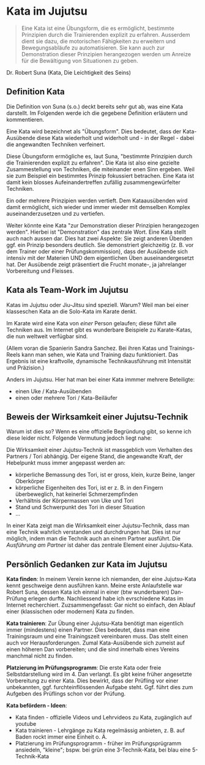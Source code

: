 # Kata im Jujutsu

> Eine Kata ist eine Übungsform, die es ermöglicht, bestimmte Prinzipien durch die Trainierenden explizit zu erfahren. Ausserdem dient sie dazu, die motorischen Fähigkeiten zu erweitern und Bewegungsabläufe zu automatisieren. Sie kann auch zur Demonstration dieser Prinzipien herangezogen werden um Anreize für die Bewältigung von Situationen zu geben.

Dr. Robert Suna (Kata, Die Leichtigkeit des Seins)

## Definition Kata

Die Definition von Suna (s.o.) deckt bereits sehr gut ab, was eine Kata darstellt. Im Folgenden werde ich die gegebene Definition erläutern und kommentieren.

Eine Kata wird bezeichnet als "Übungsform". Dies bedeutet, dass der Kata-Ausübende diese Kata wiederholt und widerholt und - in der Regel - dabei die angewandten Techniken verfeinert.

Diese Übungsform ermögliche es, laut Suna, "bestimmte Prinzipien durch die Trainierenden explizit zu erfahren". Die Kata ist also eine gezielte Zusammestellung von Techniken, die miteinander enen Sinn ergeben. Weil sie zum Beispiel ein bestimmtes Prinzip fokussiert betrachen. Eine Kata ist damit kein blosses Aufeinandertreffen zufällig zusammengewürfelter Techniken.

Ein oder mehrere Prinzipien werden vertieft. Dem Kataausübenden wird damit ermöglicht, sich wieder und immer wieder mit demselben Komplex auseinanderzusetzen und zu vertiefen.

Weiter könnte eine Kata "zur Demonstration dieser Prinzipien herangezogen werden". Hierbei ist "Demonstration" das zentrale Wort. Eine Kata stellt auch nach aussen dar. Dies hat zwei Aspekte: Sie zeigt anderen Übenden ggf. ein Prinzip besonders deutlich. Sie demonstriert gleichzeitig (z. B. vor dem Trainer oder einer Prüfungskommission), dass der Ausübende sich intensiv mit der Materien UND dem eigentlichen Üben auseinandergesetzt hat. Der Ausübende zeigt präsentiert die Frucht monate-, ja jahrelanger Vorbereitung und Fleisses.

## Kata als Team-Work im Jujutsu

Katas im Jujutsu oder Jiu-Jitsu sind speziell. Warum? Weil man bei einer klasseschen Kata an die Solo-Kata im Karate denkt.

Im Karate wird eine Kata von *einer* Person gelaufen; diese führt alle Techniken aus. Im Internet gibt es wunderbare Beispiele zu Karate-Katas, die nun weltweit verfügbar sind.

(Allem voran die Spanierin Sandra Sanchez. Bei ihren Katas und Trainings-Reels kann man sehen, wie Kata und Training dazu funktioniert. Das Ergebnis ist eine kraftvolle, dynamische Technikausführung mit Intensität und Präzision.)

Anders im Jujutsu. Hier hat man bei einer Kata immmer mehrere Beteiligte:

* einen Uke / Kata-Ausübenden
* einen oder mehrere Tori / Kata-Beiläufer

## Beweis der Wirksamkeit einer Jujutsu-Technik

Warum ist dies so? Wenn es eine offizielle Begründung gibt, so kenne ich diese leider nicht. Folgende Vermutung jedoch liegt nahe:

Die Wirksamkeit einer Jujutsu-Technik ist massgeblich vom Verhalten des Partners / Tori abhängig. Der eigene Stand, die angewandte Kraft, der Hebelpunkt muss immer angepasst werden an:

* körperliche Bemassung des Tori, ist er gross, klein, kurze Beine, langer Oberkörper
* körperliche Eigenheiten des Tori, ist er z. B. in den Fingern überbeweglich, hat keinerlei Schmerzempfinden
* Verhältnis der Körpermassen von Uke und Tori
* Stand und Schwerpunkt des Tori in dieser Situation
* ...

In einer Kata zeigt man die Wirksamkeit einer Jujutsu-Technik, dass man eine Technik wahrlich verstanden und durchdrungen hat. Dies ist nur möglich, indem man die Technik auch an einem Partner ausführt. Die *Ausführung am Partner* ist daher das zentrale Element einer Jujutsu-Kata.

## Persönlich Gedanken zur Kata im Jujutsu

**Kata finden**: In meinem Verein kenne ich niemanden, der eine Jujutsu-Kata kennt geschweige denn ausführen kann. Meine erste Anlaufstelle war Robert Suna, dessen Kata ich einmal in einer (btw wunderbaren) Dan-Prüfung erlegen durfte. Nachliessend habe ich evrschiedene Katas im Internet recherchiert. Zuzsammengefasst: Gar nicht so einfach, den Ablauf einer (klassischen oder modernen) Kata zu finden.

**Kata trainieren**: Zur Übung einer Jujutsu-Kata benötigt man eigentlich immer (mindestens) einen Partner. Dies bedeutet, dass man eine Trainingsraum und eine Trainingszeit vereinbaren muss. Das stellt einen auch vor Herausforderungen. Zumal Kata-Ausübende sich zumeist auf einen höheren Dan vorbereiten; und die sind innerhalb eines Vereins manchmal nicht zu finden.

**Platzierung im Prüfungsprogramm**: Die erste Kata oder freie Selbstdarstellung wird im 4. Dan verlangt. Es gibt keine früher angesetzte Vorbereitung zu einer Kata. Dies bewirkt, dass der Prüfling vor einer unbekannten, ggf. furchteinflössenden Aufgabe steht. Ggf. führt dies zum Aufgeben des Prüflings schon vor der Prüfung.

**Kata befördern - Ideen**:
* Kata finden - offizielle Videos und Lehrvideos zu Kata, zugänglich auf youtube
* Kata trainieren - Lehrgänge zu Kata regelmässig anbieten, z. B. auf Baden rockt immer eine Einheit o. Ä.
* Platzierung im Prüfungsprogramm - früher im Prüfungsprügramm ansiedeln, "kleine"; bspw. bei grün eine 3-Technik-Kata, bei blau eine 5-Technik-Kata
